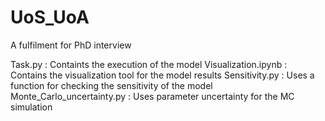 # UoS_UoA
A fulfilment for PhD interview

Task.py : Containts the execution of the model
Visualization.ipynb : Contains the visualization tool for the model results
Sensitivity.py : Uses a function for checking the sensitivity of the model
Monte_Carlo_uncertainty.py : Uses parameter uncertainty for the MC simulation
